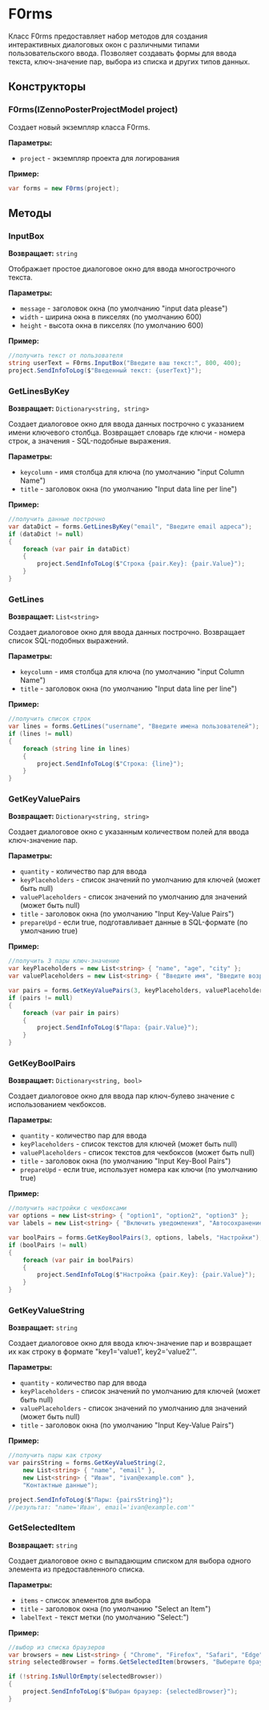 # F0rms

Класс F0rms предоставляет набор методов для создания интерактивных диалоговых окон с различными типами пользовательского ввода. Позволяет создавать формы для ввода текста, ключ-значение пар, выбора из списка и других типов данных.

## Конструкторы

### F0rms(IZennoPosterProjectModel project)

Создает новый экземпляр класса F0rms.

**Параметры:**
- `project` - экземпляр проекта для логирования

**Пример:**
```csharp
var forms = new F0rms(project);
```

## Методы

### InputBox

**Возвращает:** `string`

Отображает простое диалоговое окно для ввода многострочного текста.

**Параметры:**
- `message` - заголовок окна (по умолчанию "input data please")
- `width` - ширина окна в пикселях (по умолчанию 600)
- `height` - высота окна в пикселях (по умолчанию 600)

**Пример:**
```csharp
//получить текст от пользователя
string userText = F0rms.InputBox("Введите ваш текст:", 800, 400);
project.SendInfoToLog($"Введенный текст: {userText}");
```

### GetLinesByKey

**Возвращает:** `Dictionary<string, string>`

Создает диалоговое окно для ввода данных построчно с указанием имени ключевого столбца. Возвращает словарь где ключи - номера строк, а значения - SQL-подобные выражения.

**Параметры:**
- `keycolumn` - имя столбца для ключа (по умолчанию "input Column Name")
- `title` - заголовок окна (по умолчанию "Input data line per line")

**Пример:**
```csharp
//получить данные построчно
var dataDict = forms.GetLinesByKey("email", "Введите email адреса");
if (dataDict != null)
{
    foreach (var pair in dataDict)
    {
        project.SendInfoToLog($"Строка {pair.Key}: {pair.Value}");
    }
}
```

### GetLines

**Возвращает:** `List<string>`

Создает диалоговое окно для ввода данных построчно. Возвращает список SQL-подобных выражений.

**Параметры:**
- `keycolumn` - имя столбца для ключа (по умолчанию "input Column Name")
- `title` - заголовок окна (по умолчанию "Input data line per line")

**Пример:**
```csharp
//получить список строк
var lines = forms.GetLines("username", "Введите имена пользователей");
if (lines != null)
{
    foreach (string line in lines)
    {
        project.SendInfoToLog($"Строка: {line}");
    }
}
```

### GetKeyValuePairs

**Возвращает:** `Dictionary<string, string>`

Создает диалоговое окно с указанным количеством полей для ввода ключ-значение пар.

**Параметры:**
- `quantity` - количество пар для ввода
- `keyPlaceholders` - список значений по умолчанию для ключей (может быть null)
- `valuePlaceholders` - список значений по умолчанию для значений (может быть null)
- `title` - заголовок окна (по умолчанию "Input Key-Value Pairs")
- `prepareUpd` - если true, подготавливает данные в SQL-формате (по умолчанию true)

**Пример:**
```csharp
//получить 3 пары ключ-значение
var keyPlaceholders = new List<string> { "name", "age", "city" };
var valuePlaceholders = new List<string> { "Введите имя", "Введите возраст", "Введите город" };

var pairs = forms.GetKeyValuePairs(3, keyPlaceholders, valuePlaceholders, "Данные пользователя");
if (pairs != null)
{
    foreach (var pair in pairs)
    {
        project.SendInfoToLog($"Пара: {pair.Value}");
    }
}
```

### GetKeyBoolPairs

**Возвращает:** `Dictionary<string, bool>`

Создает диалоговое окно для ввода пар ключ-булево значение с использованием чекбоксов.

**Параметры:**
- `quantity` - количество пар для ввода
- `keyPlaceholders` - список текстов для ключей (может быть null)
- `valuePlaceholders` - список текстов для чекбоксов (может быть null)
- `title` - заголовок окна (по умолчанию "Input Key-Bool Pairs")
- `prepareUpd` - если true, использует номера как ключи (по умолчанию true)

**Пример:**
```csharp
//получить настройки с чекбоксами
var options = new List<string> { "option1", "option2", "option3" };
var labels = new List<string> { "Включить уведомления", "Автосохранение", "Темная тема" };

var boolPairs = forms.GetKeyBoolPairs(3, options, labels, "Настройки");
if (boolPairs != null)
{
    foreach (var pair in boolPairs)
    {
        project.SendInfoToLog($"Настройка {pair.Key}: {pair.Value}");
    }
}
```

### GetKeyValueString

**Возвращает:** `string`

Создает диалоговое окно для ввода ключ-значение пар и возвращает их как строку в формате "key1='value1', key2='value2'".

**Параметры:**
- `quantity` - количество пар для ввода
- `keyPlaceholders` - список значений по умолчанию для ключей (может быть null)
- `valuePlaceholders` - список значений по умолчанию для значений (может быть null)
- `title` - заголовок окна (по умолчанию "Input Key-Value Pairs")

**Пример:**
```csharp
//получить пары как строку
var pairsString = forms.GetKeyValueString(2, 
    new List<string> { "name", "email" }, 
    new List<string> { "Иван", "ivan@example.com" },
    "Контактные данные");

project.SendInfoToLog($"Пары: {pairsString}");
//результат: "name='Иван', email='ivan@example.com'"
```

### GetSelectedItem

**Возвращает:** `string`

Создает диалоговое окно с выпадающим списком для выбора одного элемента из предоставленного списка.

**Параметры:**
- `items` - список элементов для выбора
- `title` - заголовок окна (по умолчанию "Select an Item")
- `labelText` - текст метки (по умолчанию "Select:")

**Пример:**
```csharp
//выбор из списка браузеров
var browsers = new List<string> { "Chrome", "Firefox", "Safari", "Edge" };
string selectedBrowser = forms.GetSelectedItem(browsers, "Выберите браузер", "Браузер:");

if (!string.IsNullOrEmpty(selectedBrowser))
{
    project.SendInfoToLog($"Выбран браузер: {selectedBrowser}");
}
```